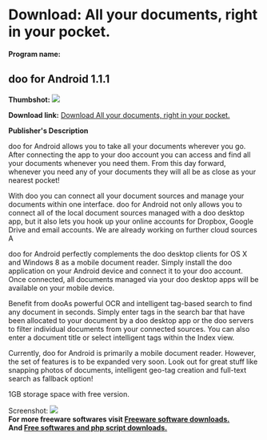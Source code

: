 # Download: All your documents, right in your pocket.

**Program name:**

## doo for Android 1.1.1

  
**Thumbshot:** ![](http://www.freewarefiles.com/screenshot/doo_android_md.jpg)   
  
**Download link:** [Download All your documents, right in your pocket.](http://freesoftwares.boysofts.com/Doo-for-Android_program_87097.html)  
  


**Publisher's Description**  
  


doo for Android allows you to take all your documents wherever you go. After connecting the app to your doo account you can access and find all your documents whenever you need them. From this day forward, whenever you need any of your documents they will all be as close as your nearest pocket!   
  
With doo you can connect all your document sources and manage your documents within one interface. doo for Android not only allows you to connect all of the local document sources managed with a doo desktop app, but it also lets you hook up your online accounts for Dropbox, Google Drive and email accounts. We are already working on further cloud sources A   
  
doo for Android perfectly complements the doo desktop clients for OS X and Windows 8 as a mobile document reader. Simply install the doo application on your Android device and connect it to your doo account. Once connected, all documents managed via your doo desktop apps will be available on your mobile device.   
  
Benefit from dooAs powerful OCR and intelligent tag-based search to find any document in seconds. Simply enter tags in the search bar that have been allocated to your document by a doo desktop app or the doo servers to filter individual documents from your connected sources. You can also enter a document title or select intelligent tags within the Index view.   
  
Currently, doo for Android is primarily a mobile document reader. However, the set of features is to be expanded very soon. Look out for great stuff like snapping photos of documents, intelligent geo-tag creation and full-text search as fallback option!   
  
1GB storage space with free version. 

  
  
Screenshot: ![](http://www.freewarefiles.com/screenshot/doo_android.jpg)   
**For more freeware softwares visit [Freeware software downloads.](http://freesoftwares.boysofts.com/)**   
**And [Free softwares and php script downloads.](http://www.boysofts.com/)**
